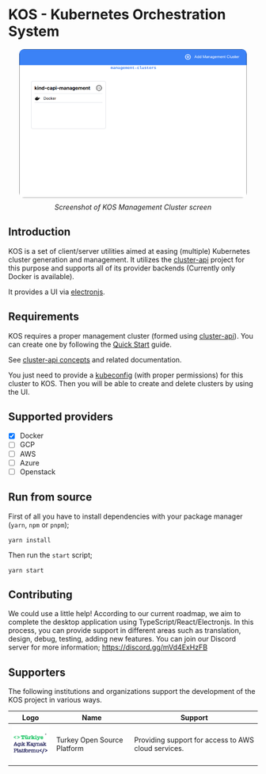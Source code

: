 # KOS - Kubernetes Orchestration System

<p style="display: flex; align-items: center; flex-direction: column; gap: 10px;" align="center">
  <img style="border-radius: 10px" width="460" height="300" src="./assets/ss-1.png">
  <i>Screenshot of KOS Management Cluster screen</i>
</p>

## Introduction

KOS is a set of client/server utilities aimed at easing (multiple) Kubernetes cluster generation and management. It utilizes the [cluster-api](https://cluster-api.sigs.k8s.io/) project for this purpose and supports all of its provider backends (Currently only Docker is available).

It provides a UI via [electronjs](https://www.electronjs.org/).

## Requirements

KOS requires a proper management cluster (formed using [cluster-api](https://cluster-api.sigs.k8s.io/)). You can create one by following the [Quick Start](https://cluster-api.sigs.k8s.io/user/quick-start) guide.

See [cluster-api concepts](https://cluster-api.sigs.k8s.io/user/concepts.html) and related documentation.

You just need to provide a [kubeconfig](https://kubernetes.io/docs/concepts/configuration/organize-cluster-access-kubeconfig/) (with proper permissions) for this cluster to KOS. Then you will be able to create and delete clusters by using the UI.

## Supported providers

-   [x] Docker
-   [ ] GCP
-   [ ] AWS
-   [ ] Azure
-   [ ] Openstack

## Run from source

First of all you have to install dependencies with your package manager (`yarn`, `npm` or `pnpm`);

```shell
yarn install
```

Then run the `start` script;

```shell
yarn start
```

## Contributing

We could use a little help! According to our current roadmap, we aim to complete the desktop application using TypeScript/React/Electronjs. In this process, you can provide support in different areas such as translation, design, debug, testing, adding new features. You can join our Discord server for more information; https://discord.gg/mVd4ExHzFB

## Supporters

The following institutions and organizations support the development of the KOS project in various ways.

| Logo                                                 | Name                        | Support                                             |
| ---------------------------------------------------- | --------------------------- | --------------------------------------------------- |
| <img src="./assets/supporters/takp.png" width="100"> | Turkey Open Source Platform | Providing support for access to AWS cloud services. |
